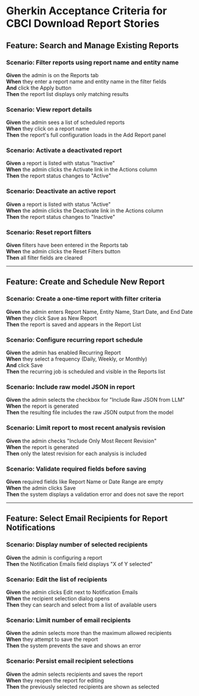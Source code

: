# Gherkin Acceptance Criteria for CBCI Download Report Stories

## Feature: Search and Manage Existing Reports

### Scenario: Filter reports using report name and entity name
**Given** the admin is on the Reports tab  
**When** they enter a report name and entity name in the filter fields  
**And** click the Apply button  
**Then** the report list displays only matching results

### Scenario: View report details
**Given** the admin sees a list of scheduled reports  
**When** they click on a report name  
**Then** the report's full configuration loads in the Add Report panel

### Scenario: Activate a deactivated report
**Given** a report is listed with status "Inactive"  
**When** the admin clicks the Activate link in the Actions column  
**Then** the report status changes to "Active"

### Scenario: Deactivate an active report
**Given** a report is listed with status "Active"  
**When** the admin clicks the Deactivate link in the Actions column  
**Then** the report status changes to "Inactive"

### Scenario: Reset report filters
**Given** filters have been entered in the Reports tab  
**When** the admin clicks the Reset Filters button  
**Then** all filter fields are cleared

---

## Feature: Create and Schedule New Report

### Scenario: Create a one-time report with filter criteria
**Given** the admin enters Report Name, Entity Name, Start Date, and End Date  
**When** they click Save as New Report  
**Then** the report is saved and appears in the Report List

### Scenario: Configure recurring report schedule
**Given** the admin has enabled Recurring Report  
**When** they select a frequency (Daily, Weekly, or Monthly)  
**And** click Save  
**Then** the recurring job is scheduled and visible in the Reports list

### Scenario: Include raw model JSON in report
**Given** the admin selects the checkbox for "Include Raw JSON from LLM"  
**When** the report is generated  
**Then** the resulting file includes the raw JSON output from the model

### Scenario: Limit report to most recent analysis revision
**Given** the admin checks "Include Only Most Recent Revision"  
**When** the report is generated  
**Then** only the latest revision for each analysis is included

### Scenario: Validate required fields before saving
**Given** required fields like Report Name or Date Range are empty  
**When** the admin clicks Save  
**Then** the system displays a validation error and does not save the report

---

## Feature: Select Email Recipients for Report Notifications

### Scenario: Display number of selected recipients
**Given** the admin is configuring a report  
**Then** the Notification Emails field displays "X of Y selected"

### Scenario: Edit the list of recipients
**Given** the admin clicks Edit next to Notification Emails  
**When** the recipient selection dialog opens  
**Then** they can search and select from a list of available users

### Scenario: Limit number of email recipients
**Given** the admin selects more than the maximum allowed recipients  
**When** they attempt to save the report  
**Then** the system prevents the save and shows an error

### Scenario: Persist email recipient selections
**Given** the admin selects recipients and saves the report  
**When** they reopen the report for editing  
**Then** the previously selected recipients are shown as selected